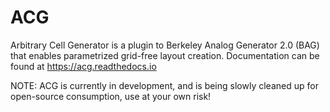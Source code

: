 # ACG
Arbitrary Cell Generator is a plugin to Berkeley Analog Generator 2.0 (BAG) that enables parametrized
grid-free layout creation. Documentation can be found at <https://acg.readthedocs.io>

NOTE: ACG is currently in development, and is being slowly cleaned up for open-source consumption, use at your own risk!
